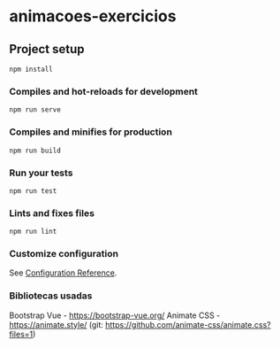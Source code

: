 # animacoes-exercicios

## Project setup
```
npm install
```

### Compiles and hot-reloads for development
```
npm run serve
```

### Compiles and minifies for production
```
npm run build
```

### Run your tests
```
npm run test
```

### Lints and fixes files
```
npm run lint
```

### Customize configuration
See [Configuration Reference](https://cli.vuejs.org/config/).

### Bibliotecas usadas
Bootstrap Vue - https://bootstrap-vue.org/
Animate CSS - https://animate.style/ (git: https://github.com/animate-css/animate.css?files=1)

